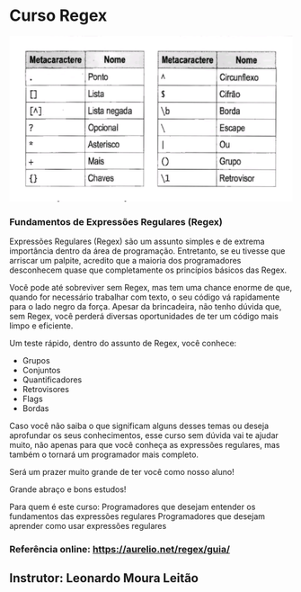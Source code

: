 # Curso Regex

![alt text](./metacaracteres.png "Metacaracteres")


### Fundamentos de Expressões Regulares (Regex)

Expressões Regulares (Regex) são um assunto simples e de extrema importância dentro da área de programação. Entretanto, se eu tivesse que arriscar um palpite, acredito que a maioria dos programadores desconhecem quase que completamente os princípios básicos das Regex.

Você pode até sobreviver sem Regex, mas tem uma chance enorme de que, quando for necessário trabalhar com texto, o seu código vá rapidamente para o lado negro da força. Apesar da brincadeira, não tenho dúvida que, sem Regex, você perderá diversas oportunidades de ter um código mais limpo e eficiente. 

Um teste rápido, dentro do assunto de Regex, você conhece:

* Grupos
* Conjuntos
* Quantificadores
* Retrovisores
* Flags
* Bordas

Caso você não saiba o que significam alguns desses temas ou deseja aprofundar os seus conhecimentos, esse curso sem dúvida vai te ajudar muito, não apenas para que você conheça as expressões regulares, mas também o tornará um programador mais completo.

Será um prazer muito grande de ter você como nosso aluno!

Grande abraço e bons estudos!

Para quem é este curso:
Programadores que desejam entender os fundamentos das expressões regulares
Programadores que desejam aprender como usar expressões regulares

### Referência online: https://aurelio.net/regex/guia/


## Instrutor: Leonardo Moura Leitão